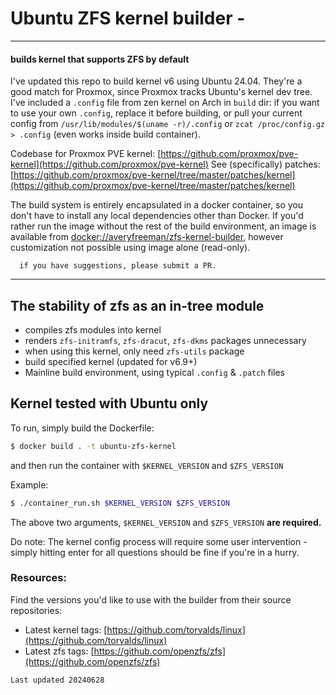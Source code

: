 # Ubuntu ZFS kernel builder - 
---
#### builds kernel that supports ZFS by default 

I've updated this repo to build kernel v6 using Ubuntu 24.04. They're
a good match for Proxmox, since Proxmox tracks Ubuntu's kernel dev tree.
I've included a `.config` file from zen kernel on Arch in `build` dir:
if you want to use your own `.config`, replace it before building, or
pull your current config from `/usr/lib/modules/$(uname -r)/.config` or
`zcat /proc/config.gz > .config` (even works inside build container). 

Codebase for Proxmox PVE kernel: [https://github.com/proxmox/pve-kernel](https://github.com/proxmox/pve-kernel)
See (specifically) patches: [https://github.com/proxmox/pve-kernel/tree/master/patches/kernel](https://github.com/proxmox/pve-kernel/tree/master/patches/kernel) 

The build system is entirely encapsulated in a docker container,
so you don't have to install any local dependencies other than Docker.
If you'd rather run the image without the rest of the build environment, 
an image is available from [docker://averyfreeman/zfs-kernel-builder](docker://averyfreeman/zfs-kernel-builder),
however customization not possible using image alone (read-only).

      if you have suggestions, please submit a PR.

---

## The stability of zfs as an in-tree module

- compiles zfs modules into kernel
- renders `zfs-initramfs`, `zfs-dracut`, `zfs-dkms` packages unnecessary
- when using this kernel, only need `zfs-utils` package
- build specified kernel (updated for v6.9+)
- Mainline build environment, using typical `.config` & `.patch` files 

## Kernel tested with Ubuntu only

To run, simply build the Dockerfile:

```bash
$ docker build . -t ubuntu-zfs-kernel
```

and then run the container with `$KERNEL_VERSION` and `$ZFS_VERSION` 

Example:
```bash
$ ./container_run.sh $KERNEL_VERSION $ZFS_VERSION
```

The above two arguments, `$KERNEL_VERSION` and `$ZFS_VERSION` **are required.**

Do note: The kernel config process will require some user intervention - simply hitting enter for all questions should be fine if you're in a hurry.

### Resources:

Find the versions you'd like to use with the builder from their source repositories:

- Latest kernel tags: [https://github.com/torvalds/linux](https://github.com/torvalds/linux)
- Latest zfs tags: [https://github.com/openzfs/zfs](https://github.com/openzfs/zfs)

`Last updated 20240628`
